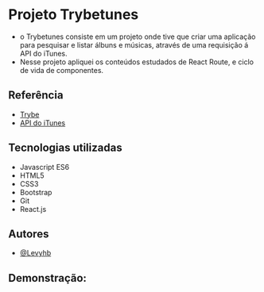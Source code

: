 # Projeto Trybetunes   

- o Trybetunes consiste em um projeto onde tive que criar uma aplicação para pesquisar e listar álbuns e músicas, através de uma requisição á API do iTunes.
- Nesse projeto apliquei os conteúdos estudados de React Route, e ciclo de vida de componentes.
## Referência

 - [Trybe](https://www.betrybe.com/) 
- [API do iTunes](https://developer.apple.com/library/archive/documentation/AudioVideo/Conceptual/iTuneSearchAPI/index.html)

## Tecnologias utilizadas 

- Javascript ES6 
- HTML5
- CSS3
- Bootstrap
- Git
- React.js

## Autores

- [@Levyhb](https://github.com/Levyhb)


## Demonstração:

